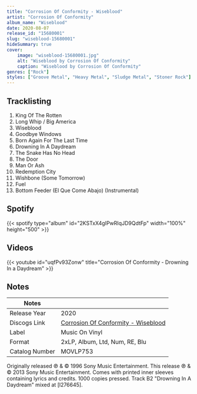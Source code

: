 ```yaml
---
title: "Corrosion Of Conformity - Wiseblood"
artist: "Corrosion Of Conformity"
album_name: "Wiseblood"
date: 2020-08-07
release_id: "15680001"
slug: "wiseblood-15680001"
hideSummary: true
cover:
    image: "wiseblood-15680001.jpg"
    alt: "Wiseblood by Corrosion Of Conformity"
    caption: "Wiseblood by Corrosion Of Conformity"
genres: ["Rock"]
styles: ["Groove Metal", "Heavy Metal", "Sludge Metal", "Stoner Rock"]
---
```

## Tracklisting
1. King Of The Rotten
2. Long Whip / Big America
3. Wiseblood
4. Goodbye Windows
5. Born Again For The Last Time
6. Drowning In A Daydream
7. The Snake Has No Head
8. The Door
9. Man Or Ash
10. Redemption City
11. Wishbone (Some Tomorrow)
12. Fuel
13. Bottom Feeder (El Que Come Abajo) (Instrumental)
## Spotify
{{< spotify type="album" id="2KSTxX4gIPwRIqJD9QdtFp" width="100%" height="500" >}}

## Videos
{{< youtube id="uqfPv93Zonw" title="Corrosion Of Conformity - Drowning In a Daydream" >}}

## Notes
| Notes          |             |
| ---------------| ----------- |
| Release Year   | 2020 |
| Discogs Link   | [Corrosion Of Conformity - Wiseblood](https://www.discogs.com/release/15680001-Corrosion-Of-Conformity-Wiseblood) |
| Label          | Music On Vinyl |
| Format         | 2xLP, Album, Ltd, Num, RE, Blu |
| Catalog Number | MOVLP753 |

Originally released ℗ & © 1996 Sony Music Entertainment. This release ℗ & © 2013 Sony Music Entertainment. Comes with printed inner sleeves containing lyrics and credits. 1000 copies pressed. Track B2 "Drowning In A Daydream" mixed at [l276645].
